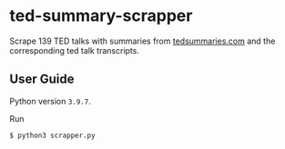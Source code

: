 # ted-summary-scrapper
Scrape 139 TED talks with summaries from [tedsummaries.com](https://tedsummaries.com) and the corresponding ted talk transcripts. 


## User Guide 
Python version `3.9.7`. 

Run 
```bash
$ python3 scrapper.py
```

